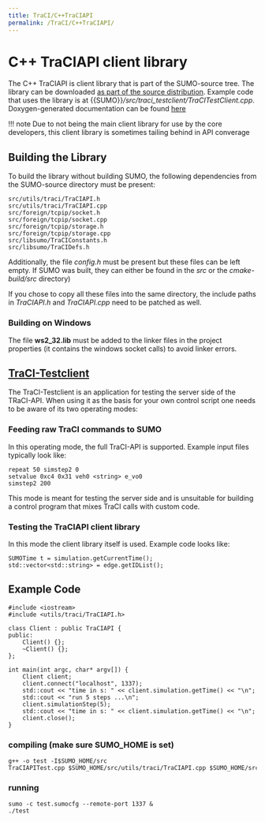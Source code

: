 ```yaml
---
title: TraCI/C++TraCIAPI
permalink: /TraCI/C++TraCIAPI/
---
```


# C++ TraCIAPI client library

The C++ TraCIAPI is client library that is part of the SUMO-source tree.
The library can be downloaded [as part of the source
distribution](http://sumo.dlr.de/daily/sumo-src-git.zip). Example code
that uses the library is at
{{SUMO}}*/src/traci_testclient/TraCITestClient.cpp*. Doxygen-generated
documentation can be found
[here](http://sumo.dlr.de/daily/doxygen/d8/d1c/class_tra_c_i_a_p_i.html)

!!! note
    Due to not being the main client library for use by the core developers, this client library is sometimes tailing behind in API converage

## Building the Library

To build the library without building SUMO, the following dependencies
from the SUMO-source directory must be present:

```
src/utils/traci/TraCIAPI.h
src/utils/traci/TraCIAPI.cpp
src/foreign/tcpip/socket.h
src/foreign/tcpip/socket.cpp
src/foreign/tcpip/storage.h
src/foreign/tcpip/storage.cpp
src/libsumo/TraCIConstants.h
src/libsumo/TraCIDefs.h
```

Additionally, the file *config.h* must be present but these files can be
left empty. If SUMO was built, they can either be found in the *src* or
the *cmake-build/src* directory)

If you chose to copy all these files into the same directory, the
include paths in *TraCIAPI.h* and *TraCIAPI.cpp* need to be patched as
well.

### Building on Windows

The file **ws2_32.lib** must be added to the linker files in the
project properties (it contains the windows socket calls) to avoid
linker errors.

## [TraCI-Testclient]({{Source}}src/traci_testclient)

The TraCI-Testclient is an application for testing the server side of
the TRaCI-API. When using it as the basis for your own control script
one needs to be aware of its two operating modes:

### Feeding raw TraCI commands to SUMO

In this operating mode, the full TraCI-API is supported. Example input
files typically look like:

```
repeat 50 simstep2 0
setvalue 0xc4 0x31 veh0 <string> e_vo0
simstep2 200
```

This mode is meant for testing the server side and is unsuitable for
building a control program that mixes TraCI calls with custom code.

### Testing the TraCIAPI client library

In this mode the client library itself is used. Example code looks like:

```
SUMOTime t = simulation.getCurrentTime();
std::vector<std::string> = edge.getIDList();
```

## Example Code

```
#include <iostream>
#include <utils/traci/TraCIAPI.h>

class Client : public TraCIAPI {
public:
    Client() {};
    ~Client() {};
};

int main(int argc, char* argv[]) {
    Client client;
    client.connect("localhost", 1337);
    std::cout << "time in s: " << client.simulation.getTime() << "\n";
    std::cout << "run 5 steps ...\n";
    client.simulationStep(5);
    std::cout << "time in s: " << client.simulation.getTime() << "\n";
    client.close();
}
```

### compiling (make sure SUMO_HOME is set)

```
g++ -o test -I$SUMO_HOME/src TraCIAPITest.cpp $SUMO_HOME/src/utils/traci/TraCIAPI.cpp $SUMO_HOME/src/foreign/tcpip/socket.cpp $SUMO_HOME/src/foreign/tcpip/storage.cpp
```

### running

```
sumo -c test.sumocfg --remote-port 1337 &
./test
```
